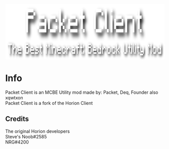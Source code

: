 <p align="center">
	<img width="755" height="175" src="assets/images/Text2.png">
</p>

# Info
Packet Client is an MCBE Utility mod made by: Packet, Deq, Founder also xqwtxon<br>
Packet Client is a fork of the Horion Client

## Credits
The original Horion developers<br>
Steve's Noob#2585<br>
NRG#4200<br>

